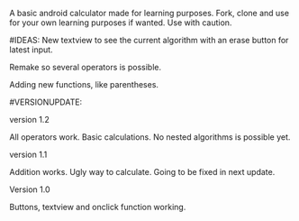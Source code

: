 A basic android calculator made for learning purposes.
Fork, clone and use for your own learning purposes if wanted.
Use with caution.

#IDEAS:
New textview to see the current algorithm with an erase button for latest input.

Remake so several operators is possible.

Adding new functions, like parentheses.

#VERSIONUPDATE:

version 1.2

All operators work. Basic calculations. No nested algorithms is possible yet.

version 1.1

Addition works. Ugly way to calculate. Going to be fixed in next update.

Version 1.0

Buttons, textview and onclick function working.


